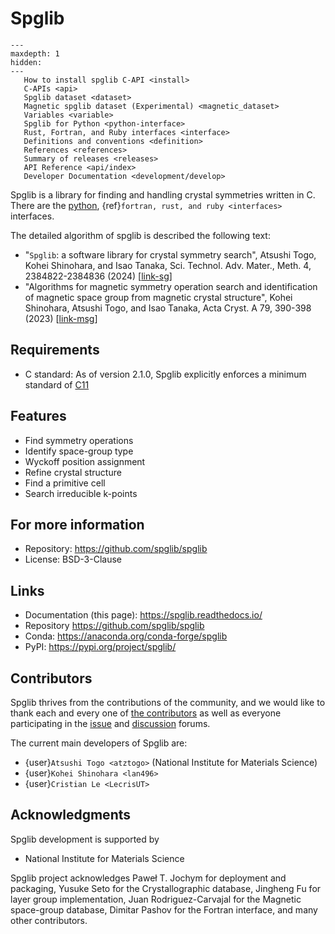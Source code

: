 # Spglib

```{toctree}
---
maxdepth: 1
hidden:
---
   How to install spglib C-API <install>
   C-APIs <api>
   Spglib dataset <dataset>
   Magnetic spglib dataset (Experimental) <magnetic_dataset>
   Variables <variable>
   Spglib for Python <python-interface>
   Rust, Fortran, and Ruby interfaces <interface>
   Definitions and conventions <definition>
   References <references>
   Summary of releases <releases>
   API Reference <api/index>
   Developer Documentation <development/develop>
```

Spglib is a library for finding and handling crystal symmetries
written in C. There are the [python](python-interface.md),
{ref}`fortran, rust, and ruby <interfaces>` interfaces.

The detailed algorithm of spglib is described the following text:

- "$\texttt{Spglib}$: a software library for crystal symmetry search", Atsushi
  Togo, Kohei Shinohara, and Isao Tanaka, Sci. Technol. Adv. Mater., Meth. 4,
  2384822-2384836 (2024)
  \[[link-sg](https://doi.org/10.1080/27660400.2024.2384822)\]
- "Algorithms for magnetic symmetry operation search and identification of
  magnetic space group from magnetic crystal structure", Kohei Shinohara,
  Atsushi Togo, and Isao Tanaka, Acta Cryst. A 79, 390-398 (2023)
  \[[link-msg](https://doi.org/10.1107/S2053273323005016)\]

## Requirements

- C standard: As of version 2.1.0, Spglib explicitly enforces a minimum standard of
  [C11](https://en.cppreference.com/w/c/11)

## Features

- Find symmetry operations
- Identify space-group type
- Wyckoff position assignment
- Refine crystal structure
- Find a primitive cell
- Search irreducible k-points

## For more information

- Repository: <https://github.com/spglib/spglib>
- License: BSD-3-Clause

## Links

- Documentation (this page): <https://spglib.readthedocs.io/>
- Repository <https://github.com/spglib/spglib>
- Conda: <https://anaconda.org/conda-forge/spglib>
- PyPI: <https://pypi.org/project/spglib/>

## Contributors

Spglib thrives from the contributions of the community, and we would like to thank each and every one of [the contributors][contributors] as well as everyone participating in the [issue] and [discussion] forums.

The current main developers of Spglib are:

- {user}`Atsushi Togo <atztogo>` (National Institute for Materials Science)
- {user}`Kohei Shinohara <lan496>`
- {user}`Cristian Le <LecrisUT>`

## Acknowledgments

Spglib development is supported by

- National Institute for Materials Science

Spglib project acknowledges Paweł T. Jochym for deployment and packaging, Yusuke
Seto for the Crystallographic database, Jingheng Fu for layer group
implementation, Juan Rodriguez-Carvajal for the Magnetic space-group database,
Dimitar Pashov for the Fortran interface, and many other contributors.

[contributors]: https://github.com/spglib/spglib/graphs/contributors
[discussion]: https://github.com/spglib/spglib/discussions
[issue]: https://github.com/spglib/spglib/issues
